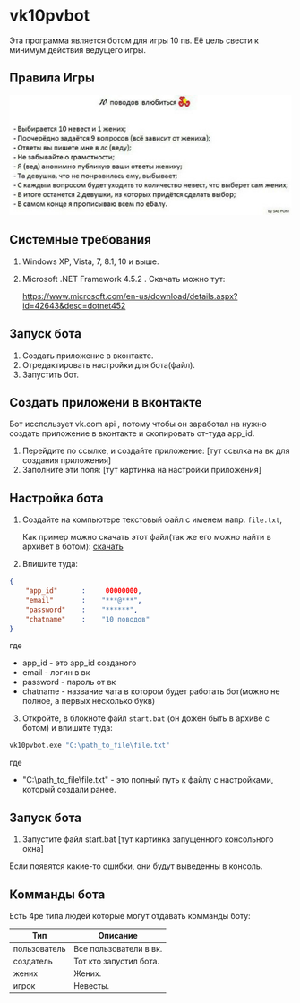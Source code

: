 # vk10pvbot

Эта программа является ботом для игры 10 пв. Её цель свести к минимум действия ведущего игры. 

## Правила Игры

![rules](https://github.com/ichensky/vk10pvbot/blob/master/doc/rules.jpg)

## Системные требования 

1. Windows XP, Vista, 7, 8.1, 10 и выше. 
2. Microsoft .NET Framework 4.5.2 . 
   Скачать можно тут: 
   
   https://www.microsoft.com/en-us/download/details.aspx?id=42643&desc=dotnet452


## Запуск бота

1. Создать приложение в вконтакте.  
2. Отредактировать настройки для бота(файл). 
3. Запустить бот.

## Создать приложени в вконтакте

Бот исспользует vk.com api , потому чтобы он заработал на нужно создать приложение в вконтакте и скопировать от-туда app_id. 

1. Перейдите по ссылке, и создайте приложение: [тут ссылка на вк для создания приложения]
2. Заполните эти поля: [тут картинка на настройки приложения]

## Настройка бота

1. Создайте на компьютере текстовый файл с именем напр. `file.txt`, 

   Как пример можно скачать этот файл(так же его можно найти в архивет в ботом): [скачать](https://raw.githubusercontent.com/ichensky/vk10pvbot/master/file.txt)


2. Впишите туда:

```json
{
    "app_id"      :     00000000,
    "email"       :    "***@***",
    "password"    :    "******",
    "chatname"    :    "10 поводов"
}
```
 где
  
* app_id   - это app_id созданого 
* email    - логин в вк
* password - пароль от вк
* chatname - название чата в котором будет работать бот(можно не полное, а первых несколько букв)

3. Откройте, в блокноте файл `start.bat` (он дожен быть в архиве с ботом) и впишите туда: 

```sh
vk10pvbot.exe "C:\path_to_file\file.txt"
```
где 

* "C:\path_to_file\file.txt" - это полный путь к файлу с настройками, который создали ранее.

## Запуск бота

1. Запустите файл start.bat [тут картинка запущенного консольного окна]

Если появятся какие-то ошибки, они будут выведенны в консоль. 

## Комманды бота

Есть 4ре типа людей которые могут отдавать комманды боту: 

Тип | Описание
------------ | -------------
пользователь| Все пользователи в вк.
создатель| Тот кто запустил бота.
жених| Жених.
игрок| Невесты.



